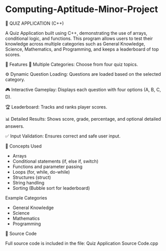 # Computing-Aptitude-Minor-Project

🎯 QUIZ APPLICATION (C++)

A Quiz Application built using C++, demonstrating the use of arrays, conditional logic, and functions.
This program allows users to test their knowledge across multiple categories such as General Knowledge, Science, Mathematics, and Programming, and keeps a leaderboard of top scores.

📘 Features
🧠 Multiple Categories: Choose from four quiz topics.

⚙️ Dynamic Question Loading: Questions are loaded based on the selected category.

🎮 Interactive Gameplay: Displays each question with four options (A, B, C, D).

🏆 Leaderboard: Tracks and ranks player scores.

📊 Detailed Results: Shows score, grade, percentage, and optional detailed answers.

✅ Input Validation: Ensures correct and safe user input.


🧩 Concepts Used
- Arrays
- Conditional statements (if, else if, switch)
- Functions and parameter passing
- Loops (for, while, do-while)
- Structures (struct)
- String handling
- Sorting (Bubble sort for leaderboard)

Example Categories
- General Knowledge
- Science
- Mathematics
- Programming

📂 Source Code

Full source code is included in the file:
Quiz Application Source Code.cpp



  
